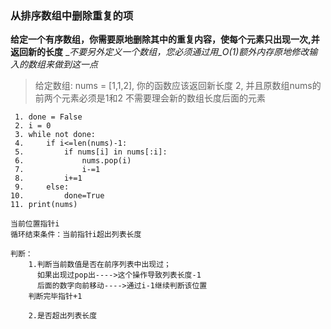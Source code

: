 ### 从排序数组中删除重复的项

__给定一个有序数组，你需要原地删除其中的重复内容，使每个元素只出现一次,并返回新的长度__
__不要另外定义一个数组，您必须通过用_O(1)_额外内存原地修改输入的数组来做到这一点__



> 给定数组: nums = [1,1,2],
你的函数应该返回新长度 2, 并且原数组nums的前两个元素必须是1和2
不需要理会新的数组长度后面的元素





```
 1. done = False
 2. i = 0
 3. while not done:
 4.     if i<=len(nums)-1:
 5.         if nums[i] in nums[:i]:
 6.             nums.pop(i)
 7.             i-=1
 8.         i+=1
 9.     else:
10.         done=True
11. print(nums)
```

```
当前位置指针i
循环结束条件：当前指针i超出列表长度

判断：
    1.判断当前数值是否在前序列表中出现过；
      如果出现过pop出---->这个操作导致列表长度-1
      后面的数字向前移动---->通过i-1继续判断该位置
    判断完毕指针+1

    2.是否超出列表长度





```
